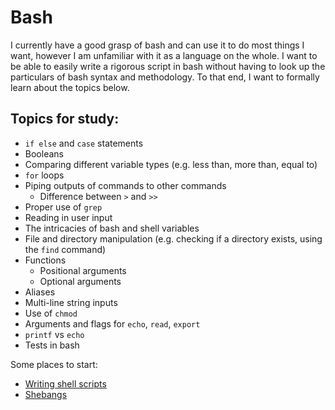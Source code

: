 # Bash
I currently have a good grasp of bash and can use it to do most things I want, however I am unfamiliar with it as a 
language on the whole. I want to be able to easily write a rigorous script in bash without having to look up 
the particulars of bash syntax and methodology. To that end, I want to formally learn about the topics below.   

## Topics for study:
* `if else` and `case` statements
* Booleans
* Comparing different variable types (e.g. less than, more than, equal to)
* `for` loops
* Piping outputs of commands to other commands
    * Difference between `>` and `>>`
* Proper use of `grep`
* Reading in user input
* The intricacies of bash and shell variables
* File and directory manipulation (e.g. checking if a directory exists, using the `find` command)
* Functions
    * Positional arguments
    * Optional arguments
* Aliases
* Multi-line string inputs
* Use of `chmod`
* Arguments and flags for `echo`, `read`, `export`
* `printf` vs `echo`
* Tests in bash

Some places to start:
* [Writing shell scripts](https://medium.com/tech-tajawal/writing-shell-scripts-the-beginners-guide-4778e2c4f609)
* [Shebangs](https://en.wikipedia.org/wiki/Shebang_%28Unix%29)
